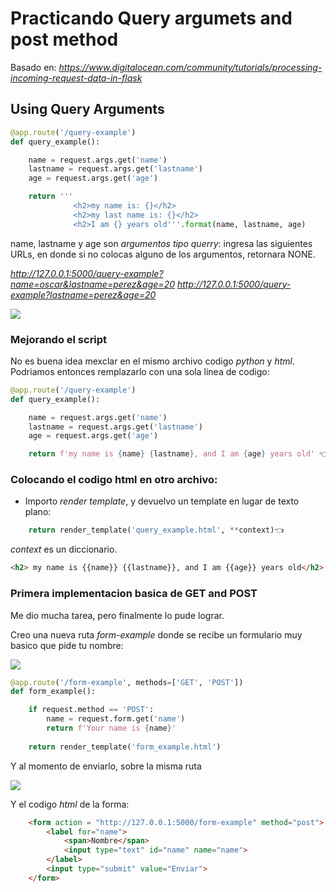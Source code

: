# Practicando Query argumets and post method

Basado en: *https://www.digitalocean.com/community/tutorials/processing-incoming-request-data-in-flask*


## Using Query Arguments

```py
@app.route('/query-example')
def query_example():

    name = request.args.get('name')
    lastname = request.args.get('lastname')
    age = request.args.get('age')

    return '''
              <h2>my name is: {}</h2>
              <h2>my last name is: {}</h2>
              <h2>I am {} years old'''.format(name, lastname, age)
```

name, lastname y age son *argumentos tipo querry*: ingresa las siguientes URLs, en donde si no colocas alguno de los argumentos, retornara NONE.

*http://127.0.0.1:5000/query-example?name=oscar&lastname=perez&age=20*
*http://127.0.0.1:5000/query-example?lastname=perez&age=20*

![](https://i.imgur.com/oAL3jyR.png)

### Mejorando el script

No es buena idea mexclar en el mismo archivo codigo *python* y *html*. Podriamos entonces remplazarlo con una sola linea de codigo:

```py
@app.route('/query-example')
def query_example():

    name = request.args.get('name')
    lastname = request.args.get('lastname')
    age = request.args.get('age')

    return f'my name is {name} {lastname}, and I am {age} years old' 👈
```

### Colocando el codigo html en otro archivo:

- Importo *render template*, y devuelvo un template en lugar de texto plano:

```py
    return render_template('query_example.html', **context)👈
```
*context* es un diccionario.

```html
<h2> my name is {{name}} {{lastname}}, and I am {{age}} years old</h2>
```

### Primera implementacion basica de GET and POST

Me dio mucha tarea, pero finalmente lo pude lograr. 

Creo una nueva ruta *form-example* donde se recibe un formulario muy basico que pide tu nombre:

![](https://i.imgur.com/2RXNiU3.png)

```py
@app.route('/form-example', methods=['GET', 'POST'])
def form_example():

    if request.method == 'POST':
        name = request.form.get('name')
        return f'Your name is {name}'
    
    return render_template('form_example.html')
```

Y al momento de enviarlo, sobre la misma ruta

![](https://i.imgur.com/Odq1nSg.png)

Y el codigo *html* de la forma:

```html
    <form action = "http://127.0.0.1:5000/form-example" method="post">
        <label for="name">
            <span>Nombre</span>
            <input type="text" id="name" name="name">
        </label>
        <input type="submit" value="Enviar">
    </form>
```